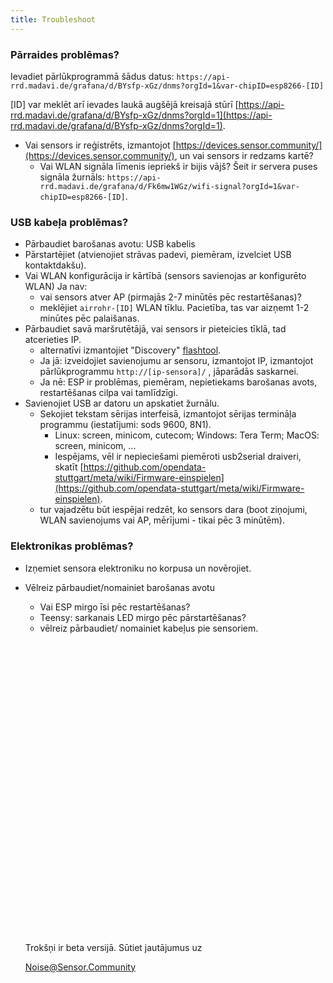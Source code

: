 ```yaml
---
title: Troubleshoot
---
```


### Pārraides problēmas?
Ievadiet pārlūkprogrammā šādus datus:
`https://api-rrd.madavi.de/grafana/d/BYsfp-xGz/dnms?orgId=1&var-chipID=esp8266-[ID]`

[ID] var meklēt arī ievades laukā augšējā kreisajā stūrī [https://api-rrd.madavi.de/grafana/d/BYsfp-xGz/dnms?orgId=1](https://api-rrd.madavi.de/grafana/d/BYsfp-xGz/dnms?orgId=1).

* Vai sensors ir reģistrēts, izmantojot [https://devices.sensor.community/](https://devices.sensor.community/), un vai sensors ir redzams kartē?
    * Vai WLAN signāla līmenis iepriekš ir bijis vājš?
      Šeit ir servera puses signāla žurnāls: `https://api-rrd.madavi.de/grafana/d/Fk6mw1WGz/wifi-signal?orgId=1&var-chipID=esp8266-[ID]`.



### USB kabeļa problēmas?
* Pārbaudiet barošanas avotu: USB kabelis
* Pārstartējiet (atvienojiet strāvas padevi, piemēram, izvelciet USB kontaktdakšu).
* Vai WLAN konfigurācija ir kārtībā (sensors savienojas ar konfigurēto WLAN) Ja nav:
    * vai sensors atver AP (pirmajās 2-7 minūtēs pēc restartēšanas)?
    * meklējiet `airrohr-[ID]` WLAN tīklu. Pacietība, tas var aizņemt 1-2 minūtes pēc palaišanas.
* Pārbaudiet savā maršrutētājā, vai sensors ir pieteicies tīklā, tad atcerieties IP.
    * alternatīvi izmantojiet "Discovery" [flashtool](https://github.com/opendata-stuttgart/airrohr-firmware-flasher//).
    * Ja jā: izveidojiet savienojumu ar sensoru, izmantojot IP, izmantojot pārlūkprogrammu `http://[ip-sensora]/` , jāparādās saskarnei.
    * Ja nē: ESP ir problēmas, piemēram, nepietiekams barošanas avots, restartēšanas cilpa vai tamlīdzīgi.
* Savienojiet USB ar datoru un apskatiet žurnālu.
    * Sekojiet tekstam sērijas interfeisā, izmantojot sērijas termināļa programmu (iestatījumi: sods 9600, 8N1).
        * Linux: screen, minicom, cutecom; Windows: Tera Term; MacOS: screen, minicom, ...
        * Iespējams, vēl ir nepieciešami piemēroti usb2serial draiveri, skatīt [https://github.com/opendata-stuttgart/meta/wiki/Firmware-einspielen](https://github.com/opendata-stuttgart/meta/wiki/Firmware-einspielen).
    * tur vajadzētu būt iespējai redzēt, ko sensors dara (boot ziņojumi, WLAN savienojums vai AP, mērījumi - tikai pēc 3 minūtēm).

### Elektronikas problēmas?
* Izņemiet sensora elektroniku no korpusa un novērojiet.
* Vēlreiz pārbaudiet/nomainiet barošanas avotu
    * Vai ESP mirgo īsi pēc restartēšanas?
    * Teensy: sarkanais LED mirgo pēc pārstartēšanas?
    * vēlreiz pārbaudiet/ nomainiet kabeļus pie sensoriem.


  <div class="max-w-screen-xl mx-auto pt-5">
      <div class="p-2 rounded-lg bg-indigo-100 shadow-lg sm:p-3">
      <div class="flex items-center">
            <span class="p-2 rounded-lg bg-indigo-500">
              <svg class="h-8 w-8 text-white" fill="none" viewBox="0 0 24 24" stroke="currentColor">
                <path stroke-linecap="round" stroke-linejoin="round" stroke-width="2" d="M11 5,882V19,24a1,76 1,76 0 01-3,417,592l-2,147-6,15M18 13a3 3 0 100-6M5. 436 13.683A4.001 4.001 4.001 0 017 6h1.832c4.1 0 7.625-1.234 9.168-3v14c-1.543-1.766-5.067-3-9.168-3H7a3.988 3.988 0 01-1.564-.317z" />
              </svg>
            </span>
        <div class="flex flex-wrap">
          <div class="flex-wrap flex">
            <p class="pt-1 text-indigo-700 font-medium">
                Trokšņi ir beta versijā. Sūtiet jautājumus uz</p>
          <a href="mailto:Noise@Sensor.Community" class="ml-1 font-medium underline text-whover:text-yellow-600">
                  Noise@Sensor.Community</a>
          </div>
           </div>
      </div>
    </div>
  </div>
